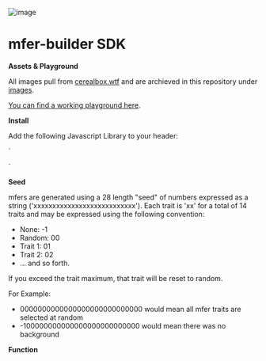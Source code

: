 ![image](https://github.com/thebadcc-eth/mfer-builder/blob/main/images/mferBanner.PNG?raw=true)

# mfer-builder SDK

**Assets & Playground**

All images pull from [cerealbox.wtf](https://www.cerealbox.wtf/traits) and are archieved in this repository under [images](https://github.com/thebadcc-eth/mfer-builder/tree/main/images).

[You can find a working playground here](https://thebadcc-eth.github.io/mfer-builder/).

**Install**

Add the following Javascript Library to your header:

`
<script src="https://raw.githubusercontent.com/thebadcc-eth/mfer-builder/main/scripts/script.js"></script>
`

**Seed**

mfers are generated using a 28 length "seed" of numbers expressed as a string ('xxxxxxxxxxxxxxxxxxxxxxxxxxx'). Each trait is 'xx' for a total of 14 traits and may be expressed using the following convention:

* None: -1
* Random: 00
* Trait 1: 01
* Trait 2: 02
* ... and so forth.

If you exceed the trait maximum, that trait will be reset to random.

For Example:

* 0000000000000000000000000000 would mean all mfer traits are selected at random
* -100000000000000000000000000 would mean there was no background

**Function**


